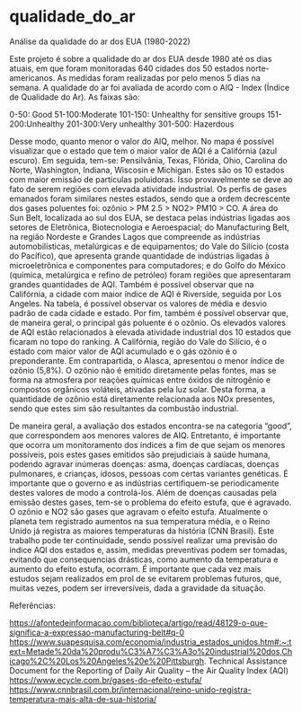 # qualidade_do_ar
Análise da qualidade do ar dos EUA (1980-2022)

Este projeto é sobre a qualidade do ar dos EUA desde 1980 até os dias atuais, em que foram monitoradas 640 cidades dos 50 estados norte-americanos. As medidas foram realizadas por pelo menos 5 dias na semana. A qualidade do ar foi avaliada de acordo com o AIQ - Index (Índice de Qualidade do Ar). As faixas são: 

0-50: Good
51-100:Moderate
101-150: Unhealthy for sensitive groups
151-200:Unhealthy
201-300:Very unhealthy
301-500: Hazerdous

Desse modo, quanto menor o valor do AIQ, melhor. No mapa é possível visualizar que o estado que tem o maior valor de AQI é a Califórnia (azul escuro). Em seguida, tem-se: Pensilvânia, Texas, Flórida, Ohio, Carolina do Norte, Washington, Indiana, Wiscosin e Michigan. Estes são os 10 estados com maior emissão de partículas poluidoras. Isso provavelmente se deve ao fato de serem regiões com elevada atividade industrial. Os perfis de gases emanados foram similares nestes estados, sendo que a ordem decrescente dos gases poluentes foi: ozônio > PM 2.5 > NO2> PM10 > CO.
A área do Sun Belt, localizada ao sul dos EUA, se destaca pelas indústrias ligadas aos setores de Eletrônica, Biotecnologia e Aeroespacial; do Manufacturing Belt, na região Nordeste e Grandes Lagos que compreende as indústrias automobilísticas, metalúrgicas e de equipamentos; do Vale do Silício (costa do Pacífico), que apresenta grande quantidade de indústrias ligadas à microeletrônica e componentes para computadores; e do Golfo do México (química, metalúrgica e refino de petróleo) foram regiões que apresentaram grandes quantidades de AQI.
Também é possível observar que na Califórnia, a cidade com maior índice de AQI é Riverside, seguida por Los Angeles. Na tabela, é possível observar os valores de média e desvio padrão de cada cidade e estado. 
Por fim, também é possível observar que, de maneira geral, o principal gás poluente é o ozônio. Os elevados valores de AQI estão relacionados à elevada atividade industrial dos 10 estados que ficaram no topo do ranking. A Califórnia, região do Vale do Silício, é o estado com maior valor de AQI acumulado e o gás ozônio é o preponderante. Em contrapartida, o Alasca, apresentou o menor índice de ozônio (5,8%). O ozônio não é emitido diretamente pelas fontes, mas se forma na atmosfera por reações químicas entre óxidos de nitrogênio e compostos orgânicos voláteis, ativadas pela luz solar. Desta forma, a quantidade de ozônio está diretamente relacionada aos NOx presentes, sendo que estes sim são resultantes da combustão industrial.

De maneira geral, a avaliação dos estados encontra-se na categoria “good”, que correspondem aos menores valores de AIQ. Entretanto, é importante que ocorra um monitoramento dos índices a fim de que sejam os menores possíveis, pois estes gases emitidos são prejudiciais à saúde humana, podendo agravar inúmeras doenças: asma, doenças cardíacas, doenças pulmonares, e crianças, idosos, pessoas com certas variantes genéticas. É importante que o governo e as indústrias certifiquem-se periodicamente destes valores de modo a controlá-los. 
Além de doenças causadas pela emissão destes gases, tem-se o problema do efeito estufa, que é agravado. O ozônio e NO2 são gases que agravam o efeito estufa.  Atualmente o planeta tem registrado aumentos na sua temperatura média, e o Reino Unido já registra as maiores temperaturas da história (CNN Brasil).
Este trabalho pode ter continuidade, sendo possível realizar uma previsão do índice AQI dos estados e, assim, medidas preventivas podem ser tomadas, evitando que consequencias drásticas, como aumento da temperatura e aumento do efeito estufa, ocorram. É importante que cada vez mais estudos sejam realizados em prol de se evitarem problemas futuros, que, muitas vezes, podem ser irreversíveis, dada a gravidade da situação. 

Referências:

https://afontedeinformacao.com/biblioteca/artigo/read/48129-o-que-significa-a-expressao-manufacturing-belt#q-0
https://www.suapesquisa.com/economia/industria_estados_unidos.htm#:~:text=Metade%20da%20produ%C3%A7%C3%A3o%20industrial%20dos,Chicago%2C%20Los%20Angeles%20e%20Pittsburgh.
 Technical Assistance Document for the Reporting of Daily Air Quality – the Air Quality Index (AQI)
https://www.ecycle.com.br/gases-do-efeito-estufa/
https://www.cnnbrasil.com.br/internacional/reino-unido-registra-temperatura-mais-alta-de-sua-historia/ 

